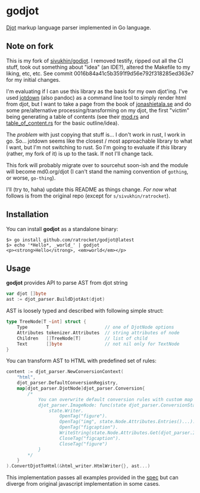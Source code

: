 # godjot

[Djot](https://github.com/jgm/djot) markup language parser implemented
in Go language.

## Note on fork

This is my fork of
[sivukhin/godjot](https://github.com/sivukhin/godjot).  I removed
testify, ripped out all the CI stuff, took out something about "idea"
(an IDE?), altered the Makefile to my liking, etc, etc.  See commit
0016b84a41c5b3591f9d56e792f318285ed363e7 for my initial changes.

I'm evaluating if I can use this library as the basis for my own
djot'ing.  I've used [jotdown](https://github.com/hellux/jotdown) (also
pandoc) as a command line tool to simply render html from djot, but I
want to take a page from the book of
[jonashietala.se](https://www.jonashietala.se/blog/2024/02/02/blogging_in_djot_instead_of_markdown/)
and do some pre/alternative processing/transforming on my djot, the
first "victim" being generating a table of contents (see their
[mod.rs](https://github.com/treeman/jonashietala/blob/master/src/markup/djot/mod.rs)
and
[table_of_content.rs](https://github.com/treeman/jonashietala/blob/master/src/markup/djot/table_of_content.rs)
for the basic outline/idea).

The *problem* with just copying that stuff is... I don't work in rust, I
work in go.  So... jotdown seems like the closest / most approachable
library to what I want, but I'm not switching to rust.  So I'm going to
evaluate if *this* library (rather, my fork of it) is up to the task.
If not I'll change tack.

This fork will probably migrate over to sourcehut soon-ish and the
module will become md0.org/djot (I can't stand the naming convention of
`gothing`, or worse, `go-thing`).

I'll (try to, haha) update this README as things change.  *For now* what
follows is from the original repo (except for `s/sivukhin/ratrocket`).

## Installation

You can install **godjot** as a standalone binary:
```shell
$> go install github.com/ratrocket/godjot@latest
$> echo '*Hello*, _world_' | godjot
<p><strong>Hello</strong>, <em>world</em></p>
```

## Usage

**godjot** provides API to parse AST from djot string

``` go
var djot []byte
ast := djot_parser.BuildDjotAst(djot)
```

AST is loosely typed and described with following simple struct:

```go
type TreeNode[T ~int] struct {
    Type       T                     // one of DjotNode options
    Attributes tokenizer.Attributes  // string attributes of node
    Children   []TreeNode[T]         // list of child
    Text       []byte                // not nil only for TextNode
}
```

You can transform AST to HTML with predefined set of rules:

```go
content := djot_parser.NewConversionContext(
    "html",
    djot_parser.DefaultConversionRegistry,
    map[djot_parser.DjotNode]djot_parser.Conversion{
        /*
            You can overwrite default conversion rules with custom map
            djot_parser.ImageNode: func(state djot_parser.ConversionState, next func(c djot_parser.Children)) {
                state.Writer.
                    OpenTag("figure").
                    OpenTag("img", state.Node.Attributes.Entries()...).
                    OpenTag("figcaption").
                    WriteString(state.Node.Attributes.Get(djot_parser.ImgAltKey)).
                    CloseTag("figcaption").
                    CloseTag("figure")
            }
        */
    }
).ConvertDjotToHtml(&html_writer.HtmlWriter{}, ast...)
```

This implementation passes all examples provided in the
[spec](https://htmlpreview.github.io/?https://github.com/jgm/djot/blob/master/doc/syntax.html)
but can diverge from original javascript implementation in some cases.
